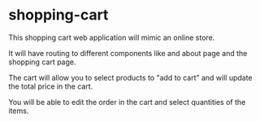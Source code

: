 # shopping-cart

This shopping cart web application will mimic an online store.

It will have routing to different components like and about page and the shopping cart page.

The cart will allow you to select products to "add to cart" and will update the total price in the cart.

You will be able to edit the order in the cart and select quantities of the items.